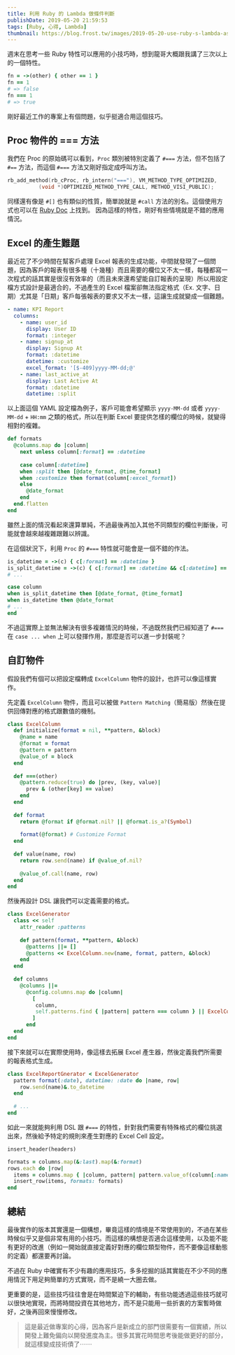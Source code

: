 ```yaml
---
title: 利用 Ruby 的 Lambda 做條件判斷
publishDate: 2019-05-20 21:59:53
tags: [Ruby, 心得, Lambda]
thumbnail: https://blog.frost.tw/images/2019-05-20-use-ruby-s-lambda-as-case-when-condition/thumbnail.png
---
```


週末在思考一些 Ruby 特性可以應用的小技巧時，想到龍哥大概跟我講了三次以上的一個特性。

```ruby
fn = ->(other) { other == 1 }
fn == 1
# => false
fn === 1
# => true
```

剛好最近工作的專案上有個問題，似乎挺適合用這個技巧。

<!--more-->

## Proc 物件的 === 方法

我們在 Proc 的原始碼可以看到，`Proc` 類別被特別定義了 `#===` 方法，但不包括了 `#==` 方法，而這個 `#===` 方法又剛好指定成呼叫方法。

```c
rb_add_method(rb_cProc, rb_intern("==="), VM_METHOD_TYPE_OPTIMIZED,
		  (void *)OPTIMIZED_METHOD_TYPE_CALL, METHOD_VISI_PUBLIC);
```

同樣還有像是 `#[]` 也有類似的性質，簡單說就是 `#call` 方法的別名。這個使用方式也可以在 [Ruby Doc](https://ruby-doc.org/core-2.6.2/Proc.html#method-i-3D-3D-3D) 上找到。
因為這樣的特性，剛好有些情境就是不錯的應用情況。

## Excel 的產生難題

最近花了不少時間在幫客戶處理 Excel 報表的生成功能，中間就發現了一個問題，因為客戶的報表有很多種（十幾種）而且需要的欄位又不太一樣，每種都寫一次程式的話其實是很沒有效率的（而且未來還希望能自訂報表的呈現）所以用設定檔方式設計是最適合的，不過產生的 Excel 檔案卻無法指定格式（Ex. 文字、日期）尤其是「日期」客戶每張報表的要求又不太一樣，這讓生成就變成一個難題。

```yaml
- name: KPI Report
  columns:
    - name: user_id
      display: User ID
      format: :integer
    - name: signup_at
      display: Signup At
      format: :datetime
      datetime: :customize
      excel_format: '[$-409]yyyy-MM-dd;@'
    - name: last_active_at
      display: Last Active At
      format: :datetime
      datetime: :split
```

以上面這個 YAML 設定檔為例子，客戶可能會希望顯示 `yyyy-MM-dd` 或者 `yyyy-MM-dd` + `HH:mm` 之類的格式，所以在判斷 Excel 要提供怎樣的欄位的時候，就變得相對的複雜。

```ruby
def formats
  @columns.map do |column|
    next unless column[:format] == :datetime
    
    case column[:datetime]
    when :split then [@date_format, @time_format]
    when :customize then format(column[:excel_format])
    else
      @date_format
    end
  end.flatten
end
```

雖然上面的情況看起來還算單純，不過最後再加入其他不同類型的欄位判斷後，可能就會越來越複雜跟難以辨識。

在這個狀況下，利用 `Proc` 的 `#===` 特性就可能會是一個不錯的作法。

```ruby
is_datetime = ->(c) { c[:format] == :datetime }
is_split_datetime = ->(c) { c[:format] == :datetime && c[:datetime] == :split }
# ...

case column
when is_split_datetime then [@date_format, @time_format]
when is_datetime then @date_format
# ...
end
```

不過這實際上並無法解決有很多複雜情況的時候，不過既然我們已經知道了 `#===` 在 `case ... when` 上可以發揮作用，那麼是否可以進一步封裝呢？

## 自訂物件

假設我們有個可以把設定檔轉成 `ExcelColumn` 物件的設計，也許可以像這樣實作。

先定義 `ExcelColumn` 物件，而且可以被做 `Pattern Matching`（簡易版）然後在提供回傳對應的格式跟數值的機制。

```ruby
class ExcelColumn
  def initialize(format = nil, **pattern, &block)
    @name = name
    @format = format
    @pattern = pattern
    @value_of = block
  end
  
  def ===(other)
    @pattern.reduce(true) do |prev, (key, value)|
      prev & (other[key] == value)
    end
  end
  
  def format
    return @format if @format.nil? || @format.is_a?(Symbol)
    
    format(@format) # Customize Format
  end
  
  def value(name, row)
    return row.send(name) if @value_of.nil?
    
    @value_of.call(name, row)
  end
end
```

然後再設計 DSL 讓我們可以定義需要的格式。

```ruby
class ExcelGenerator
  class << self
    attr_reader :patterns
    
    def pattern(format, **pattern, &block)
      @patterns ||= []
      @patterns << ExcelColumn.new(name, format, pattern, &block)
    end
  end
  
  def columns
    @columns ||=
      @config.columns.map do |column|
        [
         column,
         self.patterns.find { |pattern| pattern === column } || ExcelColumn.new
        ]
      end
  end
end
```

接下來就可以在實際使用時，像這樣去拓展 Excel 產生器，然後定義我們所需要的報表格式生成。

```ruby
class ExcelReportGnerator < ExcelGenerator
  pattern format(:date), datetime: :date do |name, row|
    row.send(name)&.to_datetime
  end
  
  # ...
end
```

如此一來就能夠利用 DSL 跟 `#===` 的特性，針對我們需要有特殊格式的欄位挑選出來，然後給予特定的規則來產生對應的 Excel Cell 設定。

```ruby
insert_header(headers)

formats = columns.map(&:last).map(&:format)
rows.each do |row|
  items = columns.map { |column, pattern| pattern.value_of(column[:name], row) }
  insert_row(items, formats: formats)
end
```

## 總結

最後實作的版本其實還是一個構想，畢竟這樣的情境是不常使用到的，不過在某些時候似乎又是個非常有用的小技巧。而這樣的構想是否適合這樣使用，以及能不能有更好的改進（例如一開始就直接定義好對應的欄位類型物件，而不要像這樣動態的定義）都還要再討論。

不過在 Ruby 中確實有不少有趣的應用技巧，多多挖掘的話其實能在不少不同的應用情況下用足夠簡單的方式實現，而不是繞一大圈去做。

更重要的是，這些技巧往往會是在時間緊迫下的輔助，有些功能透過這些技巧就可以很快地實現，而將時間投資在其他地方，而不是只能用一些折衷的方案暫時做好，之後再回來慢慢修改。

> 這是最近做專案的心得，因為客戶是新成立的部門很需要有一個實績，所以開發上難免偏向以開發進度為主。很多其實花時間思考後能做更好的部分，就這樣變成技術債了⋯⋯
